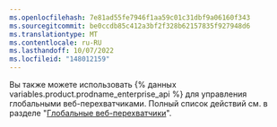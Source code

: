 ```yaml
---
ms.openlocfilehash: 7e81ad55fe7946f1aa59c01c31dbf9a06160f343
ms.sourcegitcommit: be0ccdb85c412a3bf2f328b62157835f927948d6
ms.translationtype: MT
ms.contentlocale: ru-RU
ms.lasthandoff: 10/07/2022
ms.locfileid: "148012159"
---
```

Вы также можете использовать {% данных variables.product.prodname_enterprise_api %} для управления глобальными веб-перехватчиками. Полный список действий см. в разделе "[Глобальные веб-перехватчики](/rest/reference/enterprise-admin#global-webhooks)".
